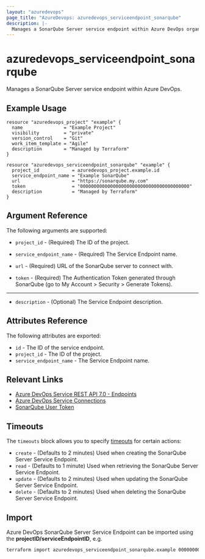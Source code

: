 ```yaml
---
layout: "azuredevops"
page_title: "AzureDevops: azuredevops_serviceendpoint_sonarqube"
description: |-
  Manages a SonarQube Server service endpoint within Azure DevOps organization.
---
```


# azuredevops_serviceendpoint_sonarqube
Manages a SonarQube Server service endpoint within Azure DevOps. 

## Example Usage

```hcl
resource "azuredevops_project" "example" {
  name               = "Example Project"
  visibility         = "private"
  version_control    = "Git"
  work_item_template = "Agile"
  description        = "Managed by Terraform"
}

resource "azuredevops_serviceendpoint_sonarqube" "example" {
  project_id            = azuredevops_project.example.id
  service_endpoint_name = "Example SonarQube"
  url                   = "https://sonarqube.my.com"
  token                 = "0000000000000000000000000000000000000000"
  description           = "Managed by Terraform"
}
```

## Argument Reference

The following arguments are supported:

* `project_id` - (Required) The ID of the project.

* `service_endpoint_name` - (Required) The Service Endpoint name.

* `url` - (Required) URL of the SonarQube server to connect with.

* `token` - (Required) The Authentication Token generated through SonarQube (go to My Account > Security > Generate Tokens).

---

* `description` - (Optional) The Service Endpoint description.

## Attributes Reference

The following attributes are exported:

* `id` - The ID of the service endpoint.
* `project_id` - The ID of the project.
* `service_endpoint_name` - The Service Endpoint name.

## Relevant Links

- [Azure DevOps Service REST API 7.0 - Endpoints](https://docs.microsoft.com/en-us/rest/api/azure/devops/serviceendpoint/endpoints?view=azure-devops-rest-7.0)
- [Azure DevOps Service Connections](https://docs.microsoft.com/en-us/azure/devops/pipelines/library/service-endpoints?view=azure-devops&tabs=yaml)
- [SonarQube User Token](https://docs.sonarqube.org/latest/user-guide/user-token/)

## Timeouts

The `timeouts` block allows you to specify [timeouts](https://developer.hashicorp.com/terraform/language/resources/syntax#operation-timeouts) for certain actions:

* `create` - (Defaults to 2 minutes) Used when creating the SonarQube Server Service Endpoint.
* `read` - (Defaults to 1 minute) Used when retrieving the SonarQube Server Service Endpoint.
* `update` - (Defaults to 2 minutes) Used when updating the SonarQube Server Service Endpoint.
* `delete` - (Defaults to 2 minutes) Used when deleting the SonarQube Server Service Endpoint.

## Import
Azure DevOps SonarQube Server Service Endpoint can be imported using the **projectID/serviceEndpointID**, e.g.

```sh
terraform import azuredevops_serviceendpoint_sonarqube.example 00000000-0000-0000-0000-000000000000/00000000-0000-0000-0000-000000000000
```
